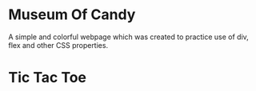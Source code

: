 # Museum Of Candy
A simple and colorful webpage which was created to practice use of div, flex and other CSS properties.
# Tic Tac Toe
